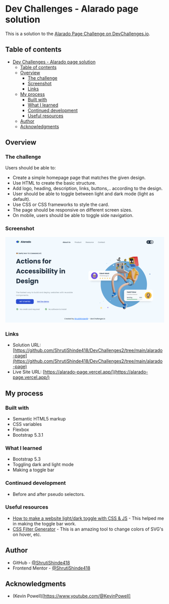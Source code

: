 # Dev Challenges - Alarado page solution

This is a solution to the [Alarado Page Challenge on DevChallenges.io](https://devchallenges.io/challenge/33).

## Table of contents

- [Dev Challenges - Alarado page solution](#dev-challenges---alarado-page-solution)
  - [Table of contents](#table-of-contents)
  - [Overview](#overview)
    - [The challenge](#the-challenge)
    - [Screenshot](#screenshot)
    - [Links](#links)
  - [My process](#my-process)
    - [Built with](#built-with)
    - [What I learned](#what-i-learned)
    - [Continued development](#continued-development)
    - [Useful resources](#useful-resources)
  - [Author](#author)
  - [Acknowledgments](#acknowledgments)

## Overview

### The challenge

Users should be able to:

- Create a simple homepage page that matches the given design.
- Use HTML to create the basic structure.
- Add logo, heading, description, links, buttons,.. according to the design.
- User should be able to toggle between light and dark mode (light as default).
- Use CSS or CSS frameworks to style the card.
- The page should be responsive on different screen sizes.
- On mobile, users should be able to toggle side navigation.

### Screenshot

![Screenshot](./screenshot.png)

### Links

- Solution URL: [https://github.com/ShrutiShinde418/DevChallenges2/tree/main/alarado-page](https://github.com/ShrutiShinde418/DevChallenges2/tree/main/alarado-page)
- Live Site URL: [https://alarado-page.vercel.app/](https://alarado-page.vercel.app/)

## My process

### Built with

- Semantic HTML5 markup
- CSS variables
- Flexbox
- Bootstrap 5.3.1

### What I learned

- Bootstrap 5.3
- Toggling dark and light mode
- Making a toggle bar

### Continued development

- Before and after pseudo selectors.

### Useful resources

- [How to make a website light/dark toggle with CSS & JS](https://www.youtube.com/watch?v=wodWDIdV9BY&t=172s) - This helped me in making the toggle bar work.
- [CSS Filter Generator](https://codepen.io/sosuke/pen/Pjoqqp) - This is an amazing tool to change colors of SVG's on hover, etc.

## Author

- GitHub - [@ShrutiShinde418](https://github.com/ShrutiShinde418)
- Frontend Mentor - [@ShrutiShinde418](https://www.frontendmentor.io/profile/ShrutiShinde418)

## Acknowledgments

- (Kevin Powell)[https://www.youtube.com/@KevinPowell]